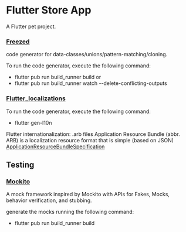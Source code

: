 # Flutter Store App

A Flutter pet project.
### [Freezed](https://pub.dev/packages/freezed)
code generator for data-classes/unions/pattern-matching/cloning.

To run the code generator, execute the following command:
- flutter pub run build_runner build
or
- flutter pub run build_runner watch --delete-conflicting-outputs

### [Flutter_localizations](https://docs.flutter.dev/development/accessibility-and-localization/internationalization#adding-your-own-localized-messages)
To run the code generator, execute the following command:
 - flutter gen-l10n
 
Flutter internationalization: .arb files
Application Resource Bundle (abbr. ARB)  is a localization resource format that is simple (based on JSON) [ApplicationResourceBundleSpecification](https://github.com/google/app-resource-bundle/wiki/ApplicationResourceBundleSpecification#namespace-reference-with-or-without-variation-part)

## Testing
### [Mockito](https://pub.dev/packages/mockito)
A mock framework inspired by Mockito with APIs for Fakes, Mocks, behavior verification, and stubbing.

generate the mocks running the following command:
- flutter pub run build_runner build